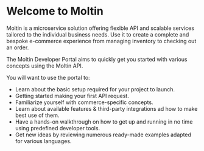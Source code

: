 # Welcome to Moltin

Moltin is a microservice solution offering flexible API and scalable services tailored to the individual business needs. Use it to create a complete and bespoke e-commerce experience from managing inventory to checking out an order.

The Moltin Developer Portal aims to quickly get you started with various concepts using the Moltin API.

You will want to use the portal to:

* Learn about the basic setup required for your project to launch.
* Getting started making your first API request.
* Familiarize yourself with commerce-specific concepts.
* Learn about available features & third-party integrations ad how to make best use of them.
* Have a hands-on walkthrough on how to get up and running in no time using predefined developer tools.
* Get new ideas by reviewing numerous ready-made examples adapted for various languages.

